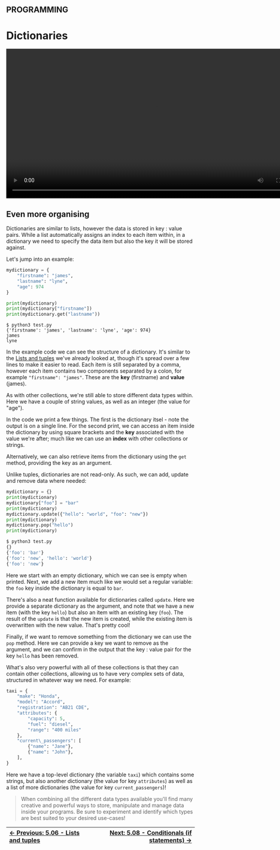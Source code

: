 ## PROGRAMMING

# Dictionaries

<div align="center">
  <video src="https://github.com/alphyos/CyberStart-2023/assets/108233076/725e6bee-01fd-4769-a808-36029e914bac" width="800" />
</div>

## Even more organising

Dictionaries are similar to lists, however the data is stored in key :
 value pairs. While a list automatically assigns an index to each item
within, in a dictionary we need to specify the data item but also the
key it will be stored against.

Let's jump into an example:

```py
mydictionary = {
    "firstname": "james",
    "lastname": "lyne",
    "age": 974
}

print(mydictionary)
print(mydictionary["firstname"])
print(mydictionary.get("lastname"))
```

```console
$ python3 test.py
{'firstname': 'james', 'lastname': 'lyne', 'age': 974}
james
lyne
```

In the example code we can see the structure of a dictionary. It's similar to the [Lists and tuples](https://play.cyberstart.com/field-manual/8fca838a-d7eb-11eb-93b2-0242ac140009)
 we've already looked at, though it's spread over a few lines to make it
 easier to read. Each item is still separated by a comma, however each
item contains two components separated by a colon, for example `"firstname": "james"`. These are the **key** (firstname) and **value** (james).

As with other collections, we're still able to store different data
types within. Here we have a couple of string values, as well as an
integer (the value for "age").

In the code we print a few things. The first is the dictionary itsel - note the output is on a single line. For the second print, we can
access an item inside the dictionary by using square brackets and the **key** associated with the value we're after; much like we can use an **index** with other collections or strings.

Alternatively, we can also retrieve items from the dictionary using the `get` method, providing the key as an argument.

Unlike tuples, dictionaries are not read-only. As such, we can add, update and remove data where needed:

```py
mydictionary = {}
print(mydictionary)
mydictionary["foo"] = "bar"
print(mydictionary)
mydictionary.update({"hello": "world", "foo": "new"})
print(mydictionary)
mydictionary.pop("hello")
print(mydictionary)
```

```bash
$ python3 test.py
{}
{'foo': 'bar'}
{'foo': 'new', 'hello': 'world'}
{'foo': 'new'}
```

Here we start with an empty dictionary, which we can see is empty
when printed. Next, we add a new item much like we would set a regular
variable: the `foo` key inside the dictionary is equal to `bar`.

There's also a neat function available for dictionaries called `update`. Here we provide a separate dictionary as the argument, and note that we have a new item (with the key `hello`) but also an item with an existing key (`foo`). The result of the `update` is that the new item is created, while the existing item is overwritten with the new value. That's pretty cool!

Finally, if we want to remove something from the dictionary we can use the `pop`
 method. Here we can provide a key we want to remove as the argument,
and we can confirm in the output that the key : value pair for the key `hello` has been removed.

What's also very powerful with all of these collections is that they
can contain other collections, allowing us to have very complex sets of
data, structured in whatever way we need. For example:

```py
taxi = {
    "make": "Honda",
    "model": "Accord",
    "registration": "AB21 CDE",
    "attributes": {
        "capacity": 5,
        "fuel": "diesel",
        "range": "400 miles"
    },
    "current\_passengers": [
        {"name": "Jane"},
        {"name": "John"},
    ],
}
```

Here we have a top-level dictionary (the variable `taxi`) which contains some strings, but also another dictionary (the value for key `attributes`) as well as a list of more dictionaries (the value for key `current_passengers`)!

> When combining all the different data types available you'll find
> many creative and powerful ways to store, manipulate and manage data
> inside your programs. Be sure to experiment and identify which types are
> best suited to your desired use-cases!

<div align="center">

[← Previous: 5.06 - Lists and tuples](ListsAndTuples5.6.md) | [Next: 5.08 - Conditionals (if statements) →](Conditionals(ifStatements)5.8.md)
:-|-:
